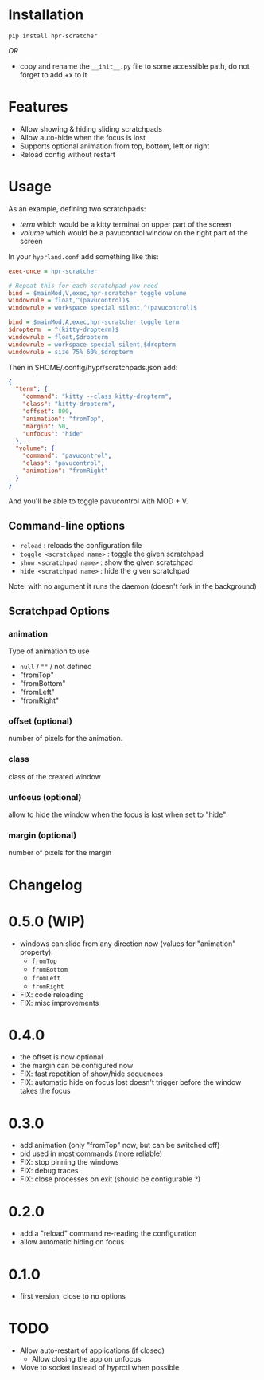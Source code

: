 # Installation

```
pip install hpr-scratcher
```

_OR_

- copy and rename the `__init__.py` file to some accessible path, do not forget to add +x to it

# Features

- Allow showing & hiding sliding scratchpads
- Allow auto-hide when the focus is lost
- Supports optional animation from top, bottom, left or right
- Reload config without restart

# Usage

As an example, defining two scratchpads:

- _term_ which would be a kitty terminal on upper part of the screen
- _volume_ which would be a pavucontrol window on the right part of the screen

In your `hyprland.conf` add something like this:

```ini
exec-once = hpr-scratcher

# Repeat this for each scratchpad you need
bind = $mainMod,V,exec,hpr-scratcher toggle volume
windowrule = float,^(pavucontrol)$
windowrule = workspace special silent,^(pavucontrol)$

bind = $mainMod,A,exec,hpr-scratcher toggle term
$dropterm  = ^(kitty-dropterm)$
windowrule = float,$dropterm
windowrule = workspace special silent,$dropterm
windowrule = size 75% 60%,$dropterm
```

Then in $HOME/.config/hypr/scratchpads.json add:

```json
{
  "term": {
    "command": "kitty --class kitty-dropterm",
    "class": "kitty-dropterm",
    "offset": 800,
    "animation": "fromTop",
    "margin": 50,
    "unfocus": "hide"
  },
  "volume": {
    "command": "pavucontrol",
    "class": "pavucontrol",
    "animation": "fromRight"
  }
}
```

And you'll be able to toggle pavucontrol with MOD + V.

## Command-line options

- `reload` : reloads the configuration file
- `toggle <scratchpad name>` : toggle the given scratchpad
- `show <scratchpad name>` : show the given scratchpad
- `hide <scratchpad name>` : hide the given scratchpad

Note: with no argument it runs the daemon (doesn't fork in the background)

## Scratchpad Options

### animation

Type of animation to use

- `null` / `""` / not defined
- "fromTop"
- "fromBottom"
- "fromLeft"
- "fromRight"

### offset (optional)

number of pixels for the animation.

### class

class of the created window

### unfocus (optional)

allow to hide the window when the focus is lost when set to "hide"

### margin (optional)

number of pixels for the margin

# Changelog

# 0.5.0 (WIP)

- windows can slide from any direction now (values for "animation" property):
  - `fromTop`
  - `fromBottom`
  - `fromLeft`
  - `fromRight`
- FIX: code reloading
- FIX: misc improvements

# 0.4.0

- the offset is now optional
- the margin can be configured now
- FIX: fast repetition of show/hide sequences
- FIX: automatic hide on focus lost doesn't trigger before the window takes the focus

# 0.3.0

- add animation (only "fromTop" now, but can be switched off)
- pid used in most commands (more reliable)
- FIX: stop pinning the windows
- FIX: debug traces
- FIX: close processes on exit (should be configurable ?)

# 0.2.0

- add a "reload" command re-reading the configuration
- allow automatic hiding on focus

# 0.1.0

- first version, close to no options

# TODO

- Allow auto-restart of applications (if closed)
  - Allow closing the app on unfocus
- Move to socket instead of hyprctl when possible
